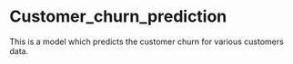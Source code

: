 # Customer_churn_prediction
This is a model which predicts the customer churn for various customers data.
